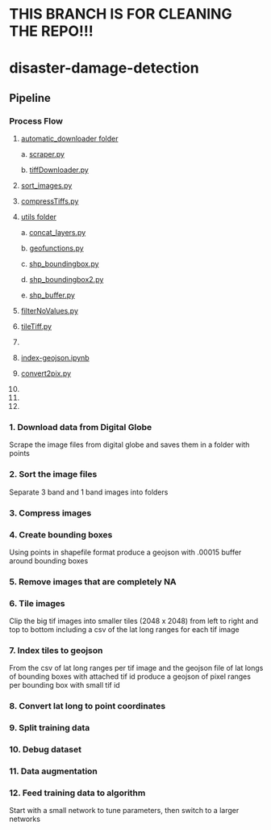# THIS BRANCH IS FOR CLEANING THE REPO!!!

# disaster-damage-detection

## Pipeline

### Process Flow

1. [automatic_downloader folder](https://github.com/DDS-Lab/disaster-damage-detection/tree/master/automatic-image-downloader)

	a. [scraper.py](https://github.com/DDS-Lab/disaster-damage-detection/blob/automatic-image-downloader/automatic-image-downloader/automatic_downloader/scraper.py)

	b. [tiffDownloader.py](https://github.com/DDS-Lab/disaster-damage-detection/blob/automatic-image-downloader/automatic-image-downloader/automatic_downloader/tiffDownloader.py)

2. [sort_images.py](https://github.com/DDS-Lab/harvey-data-processing/blob/script_cleaning/band_sorting/sort_images.py)

3. [compressTiffs.py](https://github.com/DDS-Lab/disaster-damage-detection/blob/master/raster-processing/compressTiffs.py)

4. [utils folder](https://github.com/DDS-Lab/disaster-damage-detection/tree/master/utils)

	a. [concat_layers.py](https://github.com/DDS-Lab/disaster-damage-detection/blob/master/utils/concat_layers.py)

	b. [geofunctions.py](https://github.com/DDS-Lab/disaster-damage-detection/blob/master/utils/geofunctions.py)

	c. [shp_boundingbox.py](https://github.com/DDS-Lab/disaster-damage-detection/blob/master/utils/shp_boundingbox.py)

	d. [shp_boundingbox2.py](https://github.com/DDS-Lab/disaster-damage-detection/blob/master/utils/shp_boundingbox2.py)

	e. [shp_buffer.py](https://github.com/DDS-Lab/disaster-damage-detection/blob/master/utils/shp_buffer.py)

5. [filterNoValues.py](https://github.com/DDS-Lab/disaster-damage-detection/blob/master/raster-processing/filter-no-values/filterNoValues.py)

6. [tileTiff.py](https://github.com/DDS-Lab/hyak_files/blob/master/tileTiff.py)

7.

8. [index-geojson.ipynb](https://github.com/DDS-Lab/disaster-damage-detection/blob/Index-geojson-tifs/Index-geojson.ipynb)

9. [convert2pix.py](https://github.com/DDS-Lab/disaster-damage-detection/blob/master/utils/convert2pix.py)

10.
11.
12.

### 1. Download data from Digital Globe

Scrape the image files from digital globe and saves them in a folder with points

### 2. Sort the image files

Separate 3 band and 1 band images into folders

### 3. Compress images

### 4. Create bounding boxes

Using points in shapefile format produce a geojson with .00015 buffer around bounding boxes

### 5. Remove images that are completely NA

### 6. Tile images

Clip the big tif images into smaller tiles (2048 x 2048) from left to right and top to bottom including a csv of the lat long ranges for each tif image

### 7. Index tiles to geojson

From the csv of lat long ranges per tif image and the geojson file of lat longs of bounding boxes with attached tif id produce a geojson of pixel ranges per bounding box with small tif id

### 8. Convert lat long to point coordinates

### 9. Split training data

### 10. Debug dataset

### 11. Data augmentation

### 12. Feed training data to algorithm

Start with a small network to tune parameters, then switch to a larger networks
